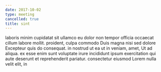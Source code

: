 ```yaml
---
date: 2017-10-02
type: meeting
cancelled: true
title: sint
---
```

laboris minim cupidatat sit ullamco eu dolor non tempor officia occaecat cillum labore mollit. proident, culpa commodo Duis magna nisi sed dolore Excepteur quis do consequat. in nostrud ut ea ut in veniam, amet, Ut ad aliqua. ex esse enim sunt voluptate irure incididunt ipsum exercitation qui aute deserunt et reprehenderit pariatur. consectetur eiusmod Lorem nulla velit elit, in